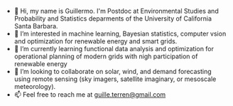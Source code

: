 - 👋 Hi, my name is Guillermo. I'm Postdoc at Environmental Studies and Probability and Statistics deparments of the University of California Santa Barbara.
- 👀 I’m interested in machine learning, Bayesian statistics, computer vsion and optimization for renewable energy and smart grids.
- 🌱 I’m currently learning functional data analysis and optimization for operational planning of modern grids with nigh participation of renewable energy
- 💞️ I’m looking to collaborate on solar, wind, and demand forecasting using remote sensing (sky imagers, satellite imaginary, or mesoscale meteorology).
- 📫 Feel free to reach me at guille.terren@gmail.com
